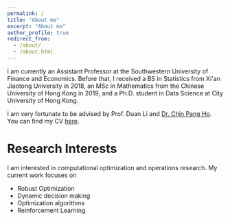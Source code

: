 ```yaml
---
permalink: /
title: "About me"
excerpt: "About me"
author_profile: true
redirect_from: 
  - /about/
  - /about.html
---
```


I am currently an Assistant Professor at the Southwestern University of Finance and Economics. Before that, I received a BS in Statistics from Xi'an Jiaotong University in 2018, an MSc in Mathematics from the Chinese University of Hong Kong in 2019, and a Ph.D. student in Data Science at City University of Hong Kong. 

I am very fortunate to be advised by Prof. Duan Li and [Dr. Chin Pang Ho](https://sites.google.com/view/clint-chin-pang-ho/home). You can find my CV [here](../assets/CV-WangQiuhao.pdf).


Research Interests
======
I am interested in computational optimization and operations research. My current work focuses on 
- Robust Optimization
- Dynamic decision making
- Optimization algorithms
- Reinforcement Learning
